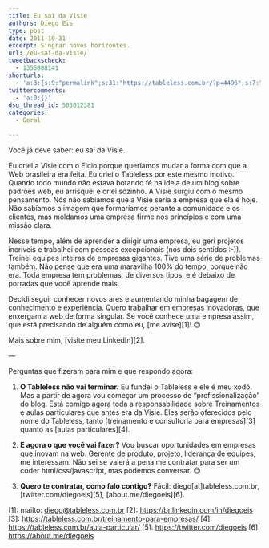 ```yaml
---
title: Eu saí da Visie
authors: Diego Eis
type: post
date: 2011-10-31
excerpt: Singrar novos horizontes.
url: /eu-sai-da-visie/
tweetbackscheck:
  - 1355888141
shorturls:
  - 'a:3:{s:9:"permalink";s:31:"https://tableless.com.br/?p=4496";s:7:"tinyurl";s:26:"https://tinyurl.com/6k92lw5";s:4:"isgd";s:19:"https://is.gd/McMVjn";}'
twittercomments:
  - 'a:0:{}'
dsq_thread_id: 503012381
categories:
  - Geral

---
```

Você já deve saber: eu saí da Visie.

Eu criei a Visie com o Elcio porque queríamos mudar a forma com que a Web brasileira era feita. Eu criei o Tableless por este mesmo motivo. Quando todo mundo não estava botando fé na ideia de um blog sobre padrões web, eu arrisquei e criei sozinho. A Visie surgiu com o mesmo pensamento. Nós não sabíamos que a Visie seria a empresa que ela é hoje. Não sabíamos a imagem que formaríamos perante a comunidade e os clientes, mas moldamos uma empresa firme nos princípios e com uma missão clara.

Nesse tempo, além de aprender a dirigir uma empresa, eu geri projetos incríveis e trabalhei com pessoas excepcionais (nos dois sentidos :-)). Treinei equipes inteiras de empresas gigantes. Tive uma série de problemas também. Não pense que era uma maravilha 100% do tempo, porque não era. Toda empresa tem problemas, de diversos tipos, e é debaixo de porradas que você aprende mais. 

Decidi seguir conhecer novos ares e aumentando minha bagagem de conhecimento e experiência. Quero trabalhar em empresas inovadoras, que enxergam a web de forma singular. Se você conhece uma empresa assim, que está precisando de alguém como eu, [me avise][1]! 😉

Mais sobre mim, [visite meu LinkedIn][2].

&#8212;

Perguntas que fizeram para mim e que respondo agora:
  
1. **O Tableless não vai terminar.** Eu fundei o Tableless e ele é meu xodó. Mas a partir de agora vou começar um processo de &#8220;profissionalização&#8221; do blog. Está comigo agora toda a responsabilidade sobre Treinamentos e aulas particulares que antes era da Visie. Eles serão oferecidos pelo nome do Tableless, tanto [treinamento e consultoria para empresas][3] quanto as [aulas particulares][4].

2. **E agora o que você vai fazer?** Vou buscar oportunidades em empresas que inovam na web. Gerente de produto, projeto, liderança de equipes, me interessam. Não sei se valerá a pena me contratar para ser um coder html/css/javascript, mas podemos conversar. 😉

3. **Quero te contratar, como falo contigo?** Fácil: diego[at]tableless.com.br, [twitter.com/diegoeis][5], [about.me/diegoeis][6].

 [1]: mailto: diego@tableless.com.br
 [2]: https://br.linkedin.com/in/diegoeis
 [3]: https://tableless.com.br/treinamento-para-empresas/
 [4]: https://tableless.com.br/aula-particular/
 [5]: https://twitter.com/diegoeis
 [6]: https://about.me/diegoeis